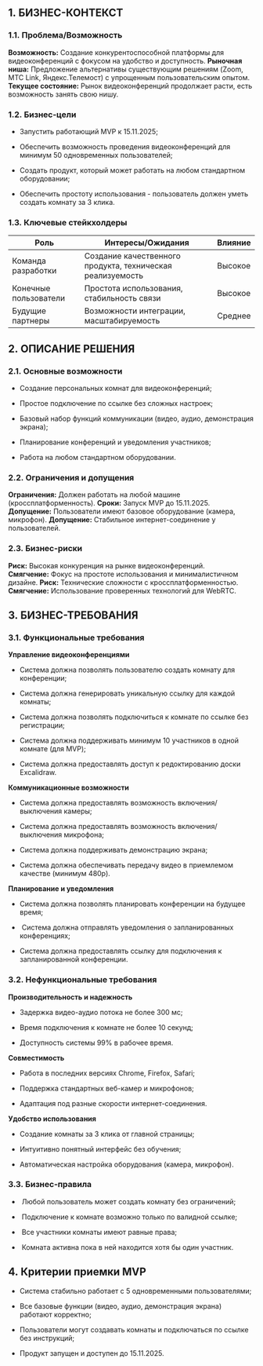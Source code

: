 ## 1. **БИЗНЕС-КОНТЕКСТ**

### 1.1. **Проблема/Возможность**

**Возможность:** Создание конкурентоспособной платформы для видеоконференций с фокусом на удобство и доступность.
**Рыночная ниша:** Предложение альтернативы существующим решениям (Zoom, МТС Link, Яндекс.Телемост) с упрощенным пользовательским опытом.
**Текущее состояние:** Рынок видеоконференций продолжает расти, есть возможность занять свою нишу.
### 1.2. **Бизнес-цели**

- Запустить работающий MVP к 15.11.2025;

- Обеспечить возможность проведения видеоконференций для минимум 50 одновременных пользователей;

- Создать продукт, который может работать на любом стандартном оборудовании;

- Обеспечить простоту использования - пользователь должен уметь создать комнату за 3 клика.

### 1.3. **Ключевые стейкхолдеры**


| Роль                  | Интересы/Ожидания                                          | Влияние |
| --------------------- | ---------------------------------------------------------- | ------- |
| Команда разработки    | Создание качественного продукта, техническая реализуемость | Высокое |
| Конечные пользователи | Простота использования, стабильность связи                 | Высокое |
| Будущие партнеры      | Возможности интеграции, масштабируемость                   | Среднее |

## 2. **ОПИСАНИЕ РЕШЕНИЯ**

### 2.1. **Основные возможности**

- Создание персональных комнат для видеоконференций;

- Простое подключение по ссылке без сложных настроек;

- Базовый набор функций коммуникации (видео, аудио, демонстрация экрана);

- Планирование конференций и уведомления участников;

- Работа на любом стандартном оборудовании.

### 2.2. **Ограничения и допущения**

 **Ограничения:** Должен работать на любой машине (кроссплатформенность).
 **Сроки:** Запуск MVP до 15.11.2025.
 **Допущение:** Пользователи имеют базовое оборудование (камера, микрофон).
 **Допущение:** Стабильное интернет-соединение у пользователей.

### 2.3. **Бизнес-риски**

**Риск:** Высокая конкуренция на рынке видеоконференций.
**Смягчение:** Фокус на простоте использования и минималистичном дизайне.
 **Риск:** Технические сложности с кроссплатформенностью.
**Смягчение:** Использование проверенных технологий для WebRTC.

## 3. **БИЗНЕС-ТРЕБОВАНИЯ**

### 3.1. **Функциональные требования**

**Управление видеоконференциями**
- Система должна позволять пользователю создать комнату для конференции;

- Система должна генерировать уникальную ссылку для каждой комнаты;

- Система должна позволять подключиться к комнате по ссылке без регистрации;

- Система должна поддерживать минимум 10 участников в одной комнате (для MVP);

- Система должна предоставлять доступ к редоктированию доски Excalidraw.

**Коммуникационные возможности**
- Система должна предоставлять возможность включения/выключения камеры;

- Система должна предоставлять возможность включения/выключения микрофона;

- Система должна поддерживать демонстрацию экрана;

- Система должна обеспечивать передачу видео в приемлемом качестве (минимум 480p).

**Планирование и уведомления**
- Система должна позволять планировать конференции на будущее время;

-  Система должна отправлять уведомления о запланированных конференциях;

- Система должна предоставлять ссылку для подключения к запланированной конференции.

### 3.2. **Нефункциональные требования**

**Производительность и надежность**
- Задержка видео-аудио потока не более 300 мс;

- Время подключения к комнате не более 10 секунд;

- Доступность системы 99% в рабочее время.

**Совместимость**
- Работа в последних версиях Chrome, Firefox, Safari;

- Поддержка стандартных веб-камер и микрофонов;

- Адаптация под разные скорости интернет-соединения.

**Удобство использования**
- Создание комнаты за 3 клика от главной страницы;

- Интуитивно понятный интерфейс без обучения;

- Автоматическая настройка оборудования (камера, микрофон).
### 3.3. **Бизнес-правила**
-  Любой пользователь может создать комнату без ограничений;

-  Подключение к комнате возможно только по валидной ссылке;

-  Все участники комнаты имеют равные права;

-  Комната активна пока в ней находится хотя бы один участник.

## 4. **Критерии приемки MVP**

- Система стабильно работает с 5 одновременными пользователями;

- Все базовые функции (видео, аудио, демонстрация экрана) работают корректно;

- Пользователи могут создавать комнаты и подключаться по ссылке без инструкций;

- Продукт запущен и доступен до 15.11.2025.
